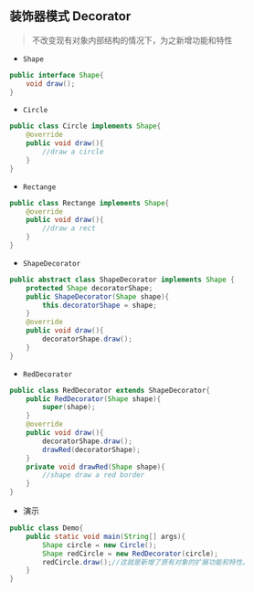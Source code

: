 ## 装饰器模式 Decorator

> 不改变现有对象内部结构的情况下，为之新增功能和特性

- `Shape`

```java
public interface Shape{
    void draw();
}
```

- `Circle`

```java
public class Circle implements Shape{
    @override
    public void draw(){
        //draw a circle
    }
}
```

- `Rectange`

```java
public class Rectange implements Shape{
    @override
    public void draw(){
        //draw a rect
    }
}
```

- `ShapeDecorator`

```java
public abstract class ShapeDecorator implements Shape {
    protected Shape decoratorShape;
    public ShapeDecorator(Shape shape){
        this.decoratorShape = shape;
    }
    @override
    public void draw(){
        decoratorShape.draw();
    }
}
```

- `RedDecorator`

```java
public class RedDecorator extends ShapeDecorator{
    public RedDecorator(Shape shape){
        super(shape);
    }
    @override
    public void draw(){
        decoratorShape.draw();
        drawRed(decoratorShape);
    }
    private void drawRed(Shape shape){
        //shape draw a red border
    }
}
```

- 演示

```java
public class Demo{
    public static void main(String[] args){
        Shape circle = new Circle();
        Shape redCircle = new RedDecorator(circle);
        redCircle.draw();//这就是新增了原有对象的扩展功能和特性。
    }
}
```



